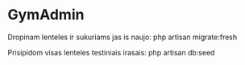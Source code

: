 # GymAdmin

Dropinam lenteles ir sukuriams jas is naujo:
php artisan migrate:fresh

Prisipidom visas lenteles testiniais irasais:
php artisan db:seed
